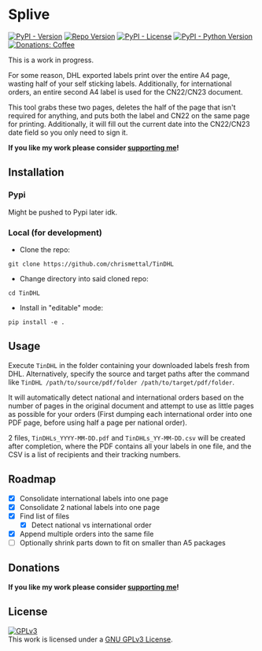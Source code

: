 # Splive <!-- omit in toc -->

[![PyPI - Version](https://img.shields.io/pypi/v/TinDHL?style=flat-square)](https://pypi.org/project/TinDHL/)
[![Repo Version](https://img.shields.io/github/v/tag/chrismettal/TinDHL?label=RepoVersion&style=flat-square)](https://github.com/Chrismettal/TinDHL)
[![PyPI - License](https://img.shields.io/pypi/l/TinDHL?style=flat-square)](https://pypi.org/project/TinDHL/)
[![PyPI - Python Version](https://img.shields.io/pypi/pyversions/TinDHL?style=flat-square)](https://pypi.org/project/TinDHL/)
[![Donations: Coffee](https://img.shields.io/badge/donations-Coffee-brown?style=flat-square)](https://github.com/Chrismettal#donations)

This is a work in progress.

For some reason, DHL exported labels print over the entire A4 page, wasting half of your self sticking labels. Additionally, for international orders, an entire second A4 label is used for the CN22/CN23 document.

This tool grabs these two pages, deletes the half of the page that isn't required for anything, and puts both the label and CN22 on the same page for printing. Additionally, it will fill out the current date into the CN22/CN23 date field so you only need to sign it.

**If you like my work please consider [supporting me](https://github.com/Chrismettal#donations)!**

## Installation

### Pypi

Might be pushed to Pypi later idk.

### Local (for development)

- Clone the repo:

`git clone https://github.com/chrismettal/TinDHL`

- Change directory into said cloned repo:

`cd TinDHL`

- Install in "editable" mode:

`pip install -e .`

## Usage

Execute `TinDHL` in the folder containing your downloaded labels fresh from DHL. Alternatively, specify the source and target paths after the command like `TinDHL /path/to/source/pdf/folder /path/to/target/pdf/folder`.

It will automatically detect national and international orders based on the number of pages in the original document and attempt to use as little pages as possible for your orders (First dumping each international order into one PDF page, before using half a page per national order). 

2 files, `TinDHLs_YYYY-MM-DD.pdf` and `TinDHLs_YY-MM-DD.csv` will be created after completion, where the PDF contains all your labels in one file, and the CSV is a list of recipients and their tracking numbers.

## Roadmap

- [x] Consolidate international labels into one page
- [x] Consolidate 2 national labels into one page
- [x] Find list of files
  - [x] Detect national vs international order
- [x] Append multiple orders into the same file
- [ ] Optionally shrink parts down to fit on smaller than A5 packages

## Donations

**If you like my work please consider [supporting me](https://github.com/Chrismettal#donations)!**

## License

 <a rel="GPLlicense" href="https://www.gnu.org/licenses/gpl-3.0.html"><img alt="GPLv3" style="border-width:0" src="https://www.gnu.org/graphics/gplv3-or-later.png" /></a><br />This work is licensed under a <a rel="GPLlicense" href="https://www.gnu.org/licenses/gpl-3.0.html">GNU GPLv3 License</a>.
